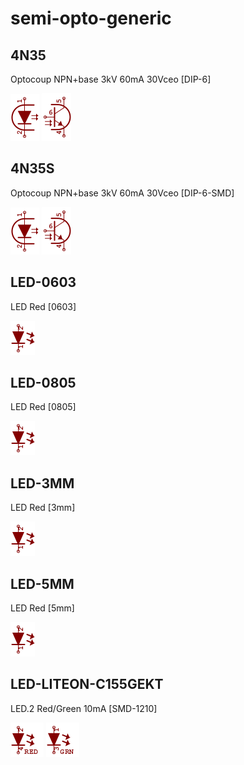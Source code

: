 # semi-opto-generic

## 4N35
Optocoup NPN+base 3kV 60mA 30Vceo [DIP-6]

![4N35__1__1](/images/semi-opto-generic__4N35__1__1.png?raw=true) 
![4N35__2__1](/images/semi-opto-generic__4N35__2__1.png?raw=true) 

## 4N35S
Optocoup NPN+base 3kV 60mA 30Vceo [DIP-6-SMD]

![4N35S__1__1](/images/semi-opto-generic__4N35__1__1.png?raw=true) 
![4N35S__2__1](/images/semi-opto-generic__4N35__2__1.png?raw=true) 

## LED-0603
LED Red [0603]

![LED-0603__1__1](/images/_semi__LED__1__1.png?raw=true) 

## LED-0805
LED Red [0805]

![LED-0805__1__1](/images/_semi__LED__1__1.png?raw=true) 

## LED-3MM
LED Red [3mm]

![LED-3MM__1__1](/images/_semi__LED__1__1.png?raw=true) 

## LED-5MM
LED Red [5mm]

![LED-5MM__1__1](/images/_semi__LED__1__1.png?raw=true) 

## LED-LITEON-C155GEKT
LED.2 Red/Green 10mA [SMD-1210]

![LED-LITEON-C155GEKT__1__1](/images/semi-opto-liteon__LED-LITEON-C155GEKT__1__1.png?raw=true) 
![LED-LITEON-C155GEKT__2__1](/images/semi-opto-liteon__LED-LITEON-C155GEKT__2__1.png?raw=true) 

